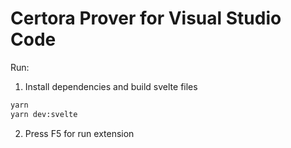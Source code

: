 # Certora Prover for Visual Studio Code

Run:

1. Install dependencies and build svelte files
```sh
yarn
yarn dev:svelte
```

2. Press F5 for run extension



